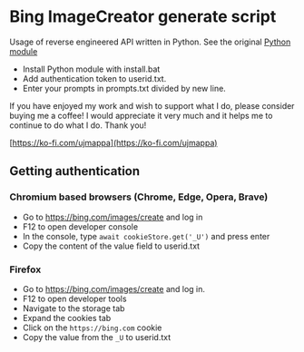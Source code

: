 # Bing ImageCreator generate script
Usage of reverse engineered API written in Python. See the original [Python module](https://github.com/acheong08/BingImageCreator)

- Install Python module with install.bat
- Add authentication token to userid.txt.
- Enter your prompts in prompts.txt divided by new line. 

If you have enjoyed my work and wish to support what I do, please consider buying me a coffee! I would appreciate it very much and it helps me to continue to do what I do. Thank you! 

[https://ko-fi.com/ujmappa](https://ko-fi.com/ujmappa)


## Getting authentication
### Chromium based browsers (Chrome, Edge, Opera, Brave)
- Go to https://bing.com/images/create and log in
- F12 to open developer console
- In the console, type `await cookieStore.get('_U')` and press enter
- Copy the content of the value field to userid.txt

### Firefox
- Go to https://bing.com/images/create and log in.
- F12 to open developer tools
- Navigate to the storage tab
- Expand the cookies tab
- Click on the `https://bing.com` cookie
- Copy the value from the `_U` to userid.txt
